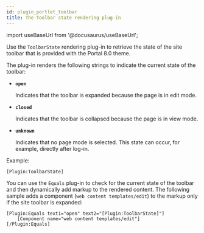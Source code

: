```yaml
---
id: plugin_portlet_toolbar
title: The Toolbar state rendering plug-in
---
```

import useBaseUrl from '@docusaurus/useBaseUrl';



Use the `ToolbarState` rendering plug-in to retrieve the state of the site toolbar that is provided with the Portal 8.0 theme.

The plug-in renders the following strings to indicate the current state of the toolbar:

-   **`open`**

    Indicates that the toolbar is expanded because the page is in edit mode.

-   **`closed`**

    Indicates that the toolbar is collapsed because the page is in view mode.

-   **`unknown`**

    Indicates that no page mode is selected. This state can occur, for example, directly after log-in.


Example:

```
[Plugin:ToolbarState]
```

You can use the `Equals` plug-in to check for the current state of the toolbar and then dynamically add markup to the rendered content. The following sample adds a component \(`web content templates/edit`\) to the markup only if the site toolbar is expanded:

```
[Plugin:Equals text1="open" text2="[Plugin:ToolbarState]"]
    [Component name="web content templates/edit"]
[/Plugin:Equals]
```

